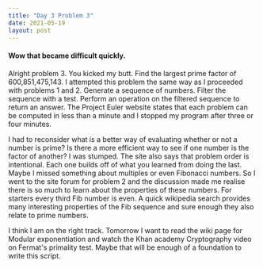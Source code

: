 ```yaml
---
title: "Day 3 Problem 3"
date: 2021-05-19
layout: post
---
```

#### Wow that became difficult quickly.
Alright problem 3. You kicked my butt. Find the largest prime factor of 600,851,475,143. I attempted this problem the same way as I proceeded with problems 1 and 2. Generate a sequence of numbers. Filter the sequence with a test. Perform an operation on the filtered sequence to return an answer. The Project Euler website states that each problem can be computed in less than a minute and I stopped my program after three or four minutes.

I had to reconsider what is a better way of evaluating whether or not a number is prime? Is there a more efficient way to see if one number is the factor of another? I was stumped. The site also says that problem order is intentional. Each one builds off of what you learned from doing the last. Maybe I missed something about multiples or even Fibonacci numbers. So I went to the site forum for problem 2 and the discussion made me realise there is so much to learn about the properties of these numbers. For starters every third Fib number is even. A quick wikipedia search provides many interesting properties of the Fib sequence and sure enough they also relate to prime numbers.

I think I am on the right track. Tomorrow I want to read the wiki page for Modular exponentiation and watch the Khan academy Cryptography video on Fermat's primality test. Maybe that will be enough of a foundation to write this script.